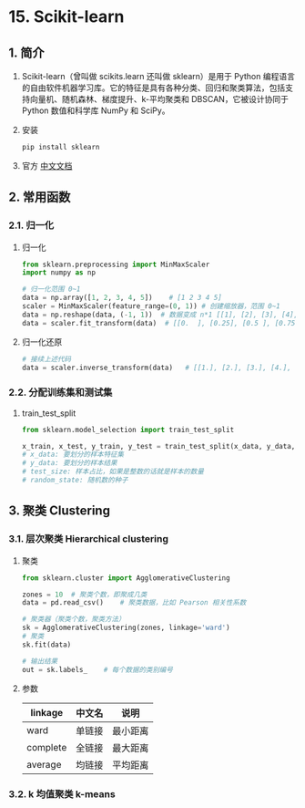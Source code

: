 # 15. Scikit-learn

## 1. 简介

1. Scikit-learn（曾叫做 scikits.learn 还叫做 sklearn）是用于 Python 编程语言的自由软件机器学习库。它的特征是具有各种分类、回归和聚类算法，包括支持向量机、随机森林、梯度提升、k-平均聚类和 DBSCAN，它被设计协同于 Python 数值和科学库 NumPy 和 SciPy。
2. 安装

    ```bash
    pip install sklearn
    ```

3. 官方 [中文文档](https://sklearn.apachecn.org/#/)

## 2. 常用函数

### 2.1. 归一化

1. 归一化

    ```python
    from sklearn.preprocessing import MinMaxScaler
    import numpy as np

    # 归一化范围 0~1
    data = np.array([1, 2, 3, 4, 5])    # [1 2 3 4 5]
    scaler = MinMaxScaler(feature_range=(0, 1)) # 创建缩放器，范围 0~1
    data = np.reshape(data, (-1, 1))  # 数据变成 n*1 [[1], [2], [3], [4], [5]]
    data = scaler.fit_transform(data)  # [[0.  ], [0.25], [0.5 ], [0.75], [1.  ]]
    ```

2. 归一化还原

    ```python
    # 接续上述代码
    data = scaler.inverse_transform(data)   # [[1.], [2.], [3.], [4.], [5.]]
    ```

### 2.2. 分配训练集和测试集

1. train_test_split

    ```python
    from sklearn.model_selection import train_test_split

    x_train, x_test, y_train, y_test = train_test_split(x_data, y_data, test_size=0.1, random_state=42)
    # x_data: 要划分的样本特征集
    # y_data: 要划分的样本结果
    # test_size: 样本占比，如果是整数的话就是样本的数量
    # random_state: 随机数的种子
    ```

## 3. 聚类 Clustering

### 3.1. 层次聚类 Hierarchical clustering

1. 聚类

    ```python
    from sklearn.cluster import AgglomerativeClustering

    zones = 10  # 聚类个数，即聚成几类
    data = pd.read_csv()    # 聚类数据，比如 Pearson 相关性系数
    
    # 聚类器（聚类个数，聚类方法）
    sk = AgglomerativeClustering(zones, linkage='ward')
    # 聚类
    sk.fit(data)

    # 输出结果
    out = sk.labels_    # 每个数据的类别编号
    ```

2. 参数

    | linkage  | 中文名 | 说明     |
    | -------- | ------ | -------- |
    | ward     | 单链接 | 最小距离 |
    | complete | 全链接 | 最大距离 |
    | average  | 均链接 | 平均距离 |

### 3.2. k 均值聚类 k-means
